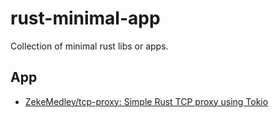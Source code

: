 # rust-minimal-app
Collection of minimal rust libs or apps.


## App

- [ZekeMedley/tcp-proxy: Simple Rust TCP proxy using Tokio](https://github.com/ZekeMedley/tcp-proxy)
